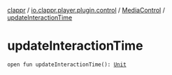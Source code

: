 [clappr](../../index.md) / [io.clappr.player.plugin.control](../index.md) / [MediaControl](index.md) / [updateInteractionTime](./update-interaction-time.md)

# updateInteractionTime

`open fun updateInteractionTime(): `[`Unit`](https://kotlinlang.org/api/latest/jvm/stdlib/kotlin/-unit/index.html)